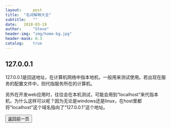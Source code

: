 ```yaml
---
layout:     post
title:  "名词解释大全"
subtitle:   ""
date:   2018-03-19
author:     "Steve"
header-img: "img/home-bg.jpg"
header-mask: 0.3
catalog:    true
---
```


## 127.0.0.1

127.0.0.1是回送地址，在计算机网络中指本地机，一般用来测试使用。若出现在服务的配置文件中，则代指服务所在的计算机。

另外在开发web应用时，往往会在本机测试，可能会用到“localhost”来代指本机，为什么这样可以呢？因为无论是windows还是linux，在host里都将“localhost”这个域名指向了“127.0.0.1”这个地址。

<input type="button" name="Submit" onclick="javascript:history.back(-1);" value="返回前一页">

